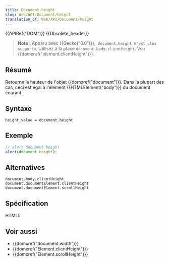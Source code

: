 ```yaml
---
title: Document.height
slug: Web/API/Document/height
translation_of: Web/API/Document/height
---
```

{{APIRef("DOM")}} {{Obsolete_header}}

> **Note :** Apparu avec {{Gecko("6.0")}},` document.height n'est plus supporté`. Utilisez à la place `document.body.clientHeight`. Voir {{domxref("element.clientHeight")}}.

## Résumé

Retourne la hauteur de l'objet {{domxref("document")}}. Dans la plupart des cas, ceci est égal à l'élément {{HTMLElement("body")}} du document courant.

## Syntaxe

    height_value = document.height

## Exemple

```js
// alert document height
alert(document.height);
```

## Alternatives

    document.body.clientHeight
    document.documentElement.clientHeight
    document.documentElement.scrollHeight

## Spécification

HTML5

## Voir aussi

- {{domxref("document.width")}}
- {{domxref("Element.clientHeight")}}
- {{domxref("Element.scrollHeight")}}

